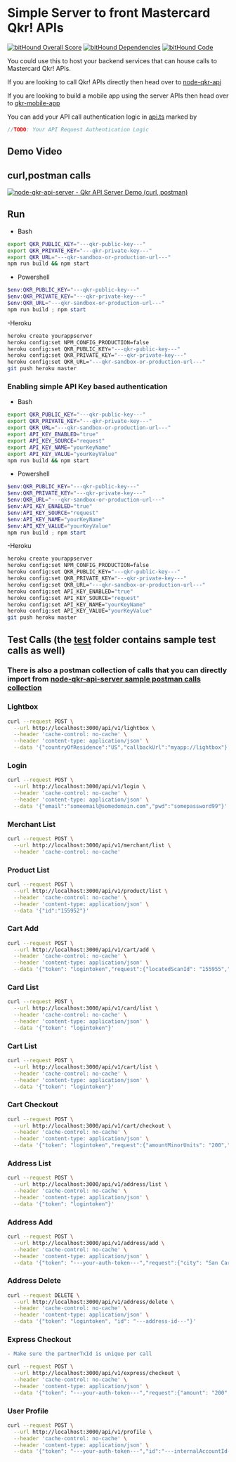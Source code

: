 # Simple Server to front Mastercard Qkr! APIs #

[![bitHound Overall Score](https://www.bithound.io/github/perusworld/node-qkr-api-server/badges/score.svg)](https://www.bithound.io/github/perusworld/node-qkr-api-server)
[![bitHound Dependencies](https://www.bithound.io/github/perusworld/node-qkr-api-server/badges/dependencies.svg)](https://www.bithound.io/github/perusworld/node-qkr-api-server/master/dependencies/npm)
[![bitHound Code](https://www.bithound.io/github/perusworld/node-qkr-api-server/badges/code.svg)](https://www.bithound.io/github/perusworld/node-qkr-api-server)


You could use this to host your backend services that can house calls to Mastercard Qkr! APIs.

If you are looking to call Qkr! APIs directly then head over to [node-qkr-api](https://github.com/perusworld/node-qkr-api)

If you are looking to build a mobile app using the server APIs then head over to [qkr-mobile-app](https://github.com/perusworld/qkr-mobile-app)

You can add your API call authentication logic in [api.ts](./src/api.ts) marked by
```javascript
//TODO: Your API Request Authentication Logic
```

## Demo Video ##

curl,postman calls 
---
[![node-qkr-api-server - Qkr API Server Demo (curl, postman)](https://img.youtube.com/vi/Bot4S__zANc/1.jpg)](https://youtu.be/Bot4S__zANc)

## Run ##
- Bash
```bash
export QKR_PUBLIC_KEY="---qkr-public-key---"
export QKR_PRIVATE_KEY="---qkr-private-key---"
export QKR_URL="---qkr-sandbox-or-production-url---"
npm run build && npm start
```
 - Powershell
```powershell
$env:QKR_PUBLIC_KEY="---qkr-public-key---"
$env:QKR_PRIVATE_KEY="---qkr-private-key---"
$env:QKR_URL="---qkr-sandbox-or-production-url---"
npm run build ; npm start
```
-Heroku
```bash
heroku create yourappserver
heroku config:set NPM_CONFIG_PRODUCTION=false
heroku config:set QKR_PUBLIC_KEY="---qkr-public-key---"
heroku config:set QKR_PRIVATE_KEY="---qkr-private-key---"
heroku config:set QKR_URL="---qkr-sandbox-or-production-url---"
git push heroku master
```

### Enabling simple API Key based authentication ###
- Bash
```bash
export QKR_PUBLIC_KEY="---qkr-public-key---"
export QKR_PRIVATE_KEY="---qkr-private-key---"
export QKR_URL="---qkr-sandbox-or-production-url---"
export API_KEY_ENABLED="true"
export API_KEY_SOURCE="request"
export API_KEY_NAME="yourKeyName"
export API_KEY_VALUE="yourKeyValue"
npm run build && npm start
```
 - Powershell
```powershell
$env:QKR_PUBLIC_KEY="---qkr-public-key---"
$env:QKR_PRIVATE_KEY="---qkr-private-key---"
$env:QKR_URL="---qkr-sandbox-or-production-url---"
$env:API_KEY_ENABLED="true"
$env:API_KEY_SOURCE="request"
$env:API_KEY_NAME="yourKeyName"
$env:API_KEY_VALUE="yourKeyValue"
npm run build ; npm start
```
-Heroku
```bash
heroku create yourappserver
heroku config:set NPM_CONFIG_PRODUCTION=false
heroku config:set QKR_PUBLIC_KEY="---qkr-public-key---"
heroku config:set QKR_PRIVATE_KEY="---qkr-private-key---"
heroku config:set QKR_URL="---qkr-sandbox-or-production-url---"
heroku config:set API_KEY_ENABLED="true"
heroku config:set API_KEY_SOURCE="request"
heroku config:set API_KEY_NAME="yourKeyName"
heroku config:set API_KEY_VALUE="yourKeyValue"
git push heroku master
```


## Test Calls (the [test](./test) folder contains sample test calls as well) ##
### There is also a postman collection of calls that you can directly import from [node-qkr-api-server sample postman calls collection](./node-qkr-api-server.postman_collection.json) ###
### Lightbox ###
```bash
curl --request POST \
  --url http://localhost:3000/api/v1/lightbox \
  --header 'cache-control: no-cache' \
  --header 'content-type: application/json' \
  --data '{"countryOfResidence":"US","callbackUrl":"myapp://lightbox"}'
```
### Login ###
```bash
curl --request POST \
  --url http://localhost:3000/api/v1/login \
  --header 'cache-control: no-cache' \
  --header 'content-type: application/json' \
  --data '{"email":"someemail@somedomain.com","pwd":"somepassword99"}'
```
### Merchant List ###
```bash
curl --request POST \
  --url http://localhost:3000/api/v1/merchant/list \
  --header 'cache-control: no-cache' 
```
### Product List ###
```bash
curl --request POST \
  --url http://localhost:3000/api/v1/product/list \
  --header 'cache-control: no-cache' \
  --header 'content-type: application/json' \
  --data '{"id":"155952"}'
```
### Cart Add ###
```bash
curl --request POST \
  --url http://localhost:3000/api/v1/cart/add \
  --header 'cache-control: no-cache' \
  --header 'content-type: application/json' \
  --data '{"token": "logintoken","request":{"locatedScanId": "155955","outletId": "155942","purchaseNote": "Some note","quantity": 1,"variantId": "155954"}}'
```
### Card List ###
```bash
curl --request POST \
  --url http://localhost:3000/api/v1/card/list \
  --header 'cache-control: no-cache' \
  --header 'content-type: application/json' \
  --data '{"token": "logintoken"}'
```
### Cart List ###
```bash
curl --request POST \
  --url http://localhost:3000/api/v1/cart/list \
  --header 'cache-control: no-cache' \
  --header 'content-type: application/json' \
  --data '{"token": "logintoken"}'
```
### Cart Checkout ###
```bash
curl --request POST \
  --url http://localhost:3000/api/v1/cart/checkout \
  --header 'cache-control: no-cache' \
  --header 'content-type: application/json' \
  --data '{"token": "logintoken","request":{"amountMinorUnits": "200","cardId": "1","cartId": "1","tipAmount": 0}}'
```
### Address List ###
```bash
curl --request POST \
  --url http://localhost:3000/api/v1/address/list \
  --header 'cache-control: no-cache' \
  --header 'content-type: application/json' \
  --data '{"token": "logintoken"}'
```
### Address Add ###
```bash
curl --request POST \
  --url http://localhost:3000/api/v1/address/add \
  --header 'cache-control: no-cache' \
  --header 'content-type: application/json' \
  --data '{"token": "---your-auth-token---","request":{"city": "San Carlos","country": "US","line1": "Mastercard","line2": "959 Skyway Rd","zip": "94070","state": "CA","alias": "somealias","isDefault": "false","recipientName": "John Doe","recipientPhone":"--your-optional-phone-number--","recipientPhoneCountryCode":"1"}}'
```
### Address Delete ###
```bash
curl --request DELETE \
  --url http://localhost:3000/api/v1/address/delete \
  --header 'cache-control: no-cache' \
  --header 'content-type: application/json' \
  --data '{"token": "logintoken", "id": "---address-id---"}'
```
### Express Checkout ###
```diff
- Make sure the partnerTxId is unique per call
```
```bash
curl --request POST \
  --url http://localhost:3000/api/v1/express/checkout \
  --header 'cache-control: no-cache' \
  --header 'content-type: application/json' \
  --data '{"token": "---your-auth-token---","request":{"amount": "200","cardId": "c0b37d63-4c2b-4677-a956-522761914ee1","description": "some description","outletId":"155942","partnerTxId": "some tx id"}}'
```
### User Profile ###
```bash
curl --request POST \
  --url http://localhost:3000/api/v1/profile \
  --header 'cache-control: no-cache' \
  --header 'content-type: application/json' \
  --data '{"token": "---your-auth-token---","id":"---internalAccountId-from-authresponse---"}'
```

